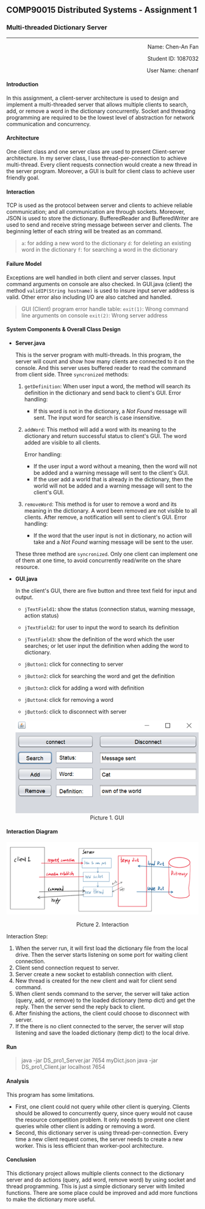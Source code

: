 ## COMP90015 Distributed Systems - Assignment 1 

### Multi-threaded Dictionary Server

---
<p align="right">
Name: Chen-An Fan
</p><p align="right">Student ID: 1087032
</p><p align="right">User Name: chenanf</p>


#### Introduction

In this assignment, a client-server architecture is used to design and implement a multi-threaded server that allows multiple clients to search, add, or remove a word in the dictionary concurrently. Socket and threading programming are required to be the lowest level of abstraction for network communication and concurrency.

#### Architecture

One client class and one server class are used to present Client-server architecture. In my server class, I use thread-per-connection to achieve multi-thread. Every client requests connection would create a new thread in the server program. Moreover, a GUI is built for client class to achieve user friendly goal.

#### Interaction

TCP is used as the protocol between server and clients to achieve reliable communication; and all communication are through sockets. Moreover, JSON is used to store the dictionary. BufferedReader and BufferedWriter are used to send and receive string message between server and clients. The beginning letter of each string will be treated as an command.

> `a`: for adding a new word to the dictionary
> `d`: for deleting an existing word in the dictionary
> `f`: for searching a word in the dictionary

#### Failure Model

Exceptions are well handled in both client and server classes. Input command arguments on console are also checked. In GUI.java (client) the method `validIP(String hostname)` is used to insure input server address is valid. Other error also including I/O are also catched and handled.

> GUI (Client) program error handle table:
> `exit(1)`: Wrong command line arguments on console
> `exit(2)`: Wrong server address

#### System Components & Overall Class Design

- **Server.java**

  This is the server program with multi-threads. In this program, the server will count and show how many clients are connected to it on the console. And this server uses buffered reader to read the command from client side. Three `syncronized` methods:

  1. `getDefinition`:
     When user input a word, the method will search its definition in the dictionary and send back to client's GUI. 
     Error handling:

     - If this word is not in the dictionary, a *Not Found* message will sent. The input word for search is case insensitive.

  2. `addWord`:
     This method will add a word with its meaning to the dictionary and return successful status to client's GUI. The word added are visible to all clients. 

     Error handling:

     - If the user input a word without a meaning, then the word will not be added and a warning message will sent to the client's GUI. 
     - If the user add a world that is already in the dictionary, then the world will not be added and a warning message will sent to the client's GUI.

  3. `removeWord`:
     This method is for user to remove a word and its meaning in the dictionary. A word been removed are not visible to all clients. After remove, a notification will sent to client's GUI.
     Error handling:

     - If the word that the user input is not in dictionary, no action will take and a *Not Found* warning message will be sent to the user. 

  These three method are `syncronized`. Only one client can implement one of them at one time, to avoid concurrently read/write on the share resource.

- **GUI.java**

  In the client's GUI, there are five button and three text field for input and output.

  - `jTextField1`: show the status (connection status, warning message, action status)

  - `jTextField2`: for user to input the word to search its definition

  - `jTextField3`: show the definition of the word which the user searches; or let user input the definition when adding the word to dictionary.

  - `jButton1`: click for connecting to server

  - `jButton2`: click for searching the word and get the definition

  - `jButton3`: click for adding a word with definition

  - `jButton4`: click for removing a word

  - `jButton5`: click to disconnect with server

  <img src="note_pics/image-20200422150245690.png" alt="image-20200422150245690" style="zoom:90%;" />
  
  <center>Picture 1. GUI</center>

#### 

#### Interaction Diagram

![image-20200422154719320](note_pics/image-20200422154719320.png)

<center>Picture 2. Interaction</center>

Interaction Step:

1. When the server run, it will first load the dictionary file from the local drive. Then the server starts listening on some port for waiting client connection.
2. Client send connection request to server.
3. Server create a new socket to establish connection with client.
4. New thread is created for the new client and wait for client send command.
5. When client sends command to the server, the server will take action (query, add, or remove) to the loaded dictionary  (temp dict) and get the reply. Then the server send the reply back to client.
6. After finishing the actions, the client could choose to disconnect with server.
7. If the there is no client connected to the server, the server will stop listening and save the loaded dictionary (temp dict) to the local drive.

#### Run

> java -jar DS_pro1_Server.jar 7654 myDict.json
> java -jar DS_pro1_Client.jar localhost 7654

#### Analysis

This program has some limitations. 

- First, one client could not query while other client is querying. Clients should be allowed to concurrently query, since query would not cause the resource competition problem. It only needs to prevent one client queries while other client is adding or removing a word. 
- Second, this dictionary server is using thread-per-connection. Every time a new client request comes, the server needs to create a new worker. This is less efficient than worker-pool architecture.

#### Conclusion

This dictionary project allows multiple clients connect to the dictionary server and do actions (query, add word, remove word) by using socket and thread programming. This is just a simple dictionary server with limited functions. There are some place could be improved and add more functions to make the dictionary more useful.









